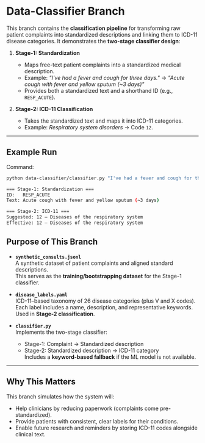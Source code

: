 # Data-Classifier Branch

This branch contains the **classification pipeline** for transforming raw patient complaints into standardized descriptions and linking them to ICD-11 disease categories. It demonstrates the **two-stage classifier design**:

1. **Stage-1: Standardization**  
   - Maps free-text patient complaints into a standardized medical description.  
   - Example: *"I've had a fever and cough for three days."* → *"Acute cough with fever and yellow sputum (~3 days)"*  
   - Provides both a standardized text and a shorthand ID (e.g., `RESP_ACUTE`).  

2. **Stage-2: ICD-11 Classification**  
   - Takes the standardized text and maps it into ICD-11 categories.  
   - Example: *Respiratory system disorders* → Code `12`.

---

## Example Run

Command:

```bash
python data-classifier/classifier.py "I've had a fever and cough for three days."

=== Stage-1: Standardization ===
ID:   RESP_ACUTE
Text: Acute cough with fever and yellow sputum (~3 days)

=== Stage-2: ICD-11 ===
Suggested: 12 — Diseases of the respiratory system
Effective: 12 — Diseases of the respiratory system
```
## Purpose of This Branch

- **`synthetic_consults.jsonl`**  
  A synthetic dataset of patient complaints and aligned standard descriptions.  
  This serves as the **training/bootstrapping dataset** for the Stage-1 classifier.

- **`disease_labels.yaml`**  
  ICD-11–based taxonomy of 26 disease categories (plus V and X codes).  
  Each label includes a name, description, and representative keywords.  
  Used in **Stage-2 classification**.

- **`classifier.py`**  
  Implements the two-stage classifier:  
  - Stage-1: Complaint → Standardized description  
  - Stage-2: Standardized description → ICD-11 category  
  Includes a **keyword-based fallback** if the ML model is not available.

---

## Why This Matters

This branch simulates how the system will:  

- Help clinicians by reducing paperwork (complaints come pre-standardized).  
- Provide patients with consistent, clear labels for their conditions.  
- Enable future research and reminders by storing ICD-11 codes alongside clinical text.  
